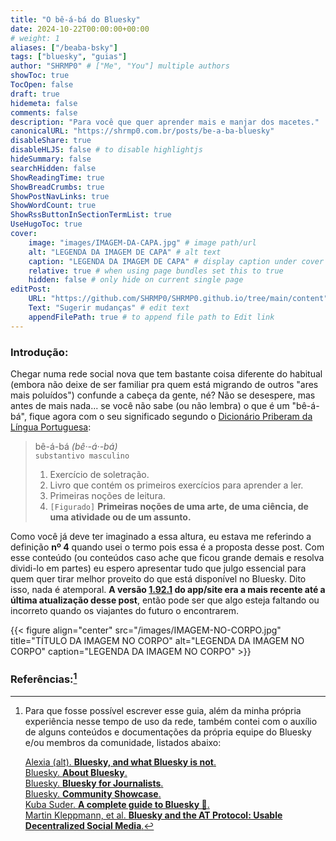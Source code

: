 ```yaml
---
title: "O bê-á-bá do Bluesky"
date: 2024-10-22T00:00:00+00:00
# weight: 1
aliases: ["/beaba-bsky"]
tags: ["bluesky", "guias"]
author: "SHRMP0" # ["Me", "You"] multiple authors
showToc: true
TocOpen: false
draft: true
hidemeta: false
comments: false
description: "Para você que quer aprender mais e manjar dos macetes."
canonicalURL: "https://shrmp0.com.br/posts/be-a-ba-bluesky"
disableShare: true
disableHLJS: false # to disable highlightjs
hideSummary: false
searchHidden: false
ShowReadingTime: true
ShowBreadCrumbs: true
ShowPostNavLinks: true
ShowWordCount: true
ShowRssButtonInSectionTermList: true
UseHugoToc: true
cover:
    image: "images/IMAGEM-DA-CAPA.jpg" # image path/url
    alt: "LEGENDA DA IMAGEM DE CAPA" # alt text
    caption: "LEGENDA DA IMAGEM DE CAPA" # display caption under cover
    relative: true # when using page bundles set this to true
    hidden: false # only hide on current single page
editPost:
    URL: "https://github.com/SHRMP0/SHRMP0.github.io/tree/main/content"
    Text: "Sugerir mudanças" # edit text
    appendFilePath: true # to append file path to Edit link
---
```


### Introdução:

Chegar numa rede social nova que tem bastante coisa diferente do habitual (embora não deixe de ser familiar pra quem está migrando de outros "ares mais poluídos") confunde a cabeça da gente, né? Não se desespere, mas antes de mais nada... se você não sabe (ou não lembra) o que é um "bê-á-bá", fique agora com o seu significado segundo o [Dicionário Priberam da Língua Portuguesa](https://dicionario.priberam.org/b%C3%AA-%C3%A1-b%C3%A1):

> bê-á-bá *(bê·-á·-bá)*  
> `substantivo masculino`  
> 1. Exercício de soletração.
> 2. Livro que contém os primeiros exercícios para aprender a ler.
> 3. Primeiras noções de leitura.
> 4. `[Figurado]` **Primeiras noções de uma arte, de uma ciência, de uma atividade ou de um assunto.**

Como você já deve ter imaginado a essa altura, eu estava me referindo a definição **nº 4** quando usei o termo pois essa é a proposta desse post. Com esse conteúdo (ou conteúdos caso ache que ficou grande demais e resolva dividi-lo em partes) eu espero apresentar tudo que julgo essencial para quem quer tirar melhor proveito do que está disponível no Bluesky. Dito isso, nada é atemporal. **A versão [1.92.1](https://bsky.app/profile/bsky.app/post/3l6dplwluhb2f) do app/site era a mais recente até a última atualização desse post**, então pode ser que algo esteja faltando ou incorreto quando os viajantes do futuro o encontrarem.

{{< figure align="center" src="/images/IMAGEM-NO-CORPO.jpg" title="TÍTULO DA IMAGEM NO CORPO" alt="LEGENDA DA IMAGEM NO CORPO" caption="LEGENDA DA IMAGEM NO CORPO" >}}

### Referências:[^1]

[^1]: Para que fosse possível escrever esse guia, além da minha própria experiência nesse tempo de uso da rede, também contei com o auxílio de alguns conteúdos e documentações da própria equipe do Bluesky e/ou membros da comunidade, listados abaixo:
	
	[Alexia (alt). **Bluesky, and what Bluesky is not**.](https://whtwnd.com/alexia.bsky.cyrneko.eu/entries/Bluesky%2C%20and%20what%20Bluesky%20is%20not.)  
	[Bluesky. **About Bluesky**.](https://bsky.social/about/faq)  
	[Bluesky. **Bluesky for Journalists**.](https://bsky.social/about/blog/press-faq)  
	[Bluesky. **Community Showcase**.](https://docs.bsky.app/showcase)  
	[Kuba Suder. **A complete guide to Bluesky 🦋**.](https://mackuba.eu/2024/02/21/bluesky-guide/)  
	[Martin Kleppmann, et al. **Bluesky and the AT Protocol: Usable Decentralized Social Media**.](https://arxiv.org/abs/2402.03239)  